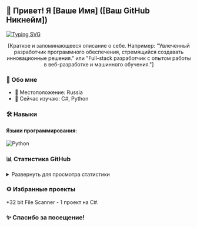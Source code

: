 ## 👋 Привет! Я [Ваше Имя] ([Ваш GitHub Никнейм])

[![Typing SVG](https://readme-typing-svg.herokuapp.com/?lines=Software%20Developer;Passionate%20Coder;Always%20Learning;Open%20Source%20Enthusiast&center=true&size=30)](https://git.io/typing-svg)

<p align="center">
  [Краткое и запоминающееся описание о себе. Например: "Увлеченный разработчик программного обеспечения, стремящийся создавать инновационные решения." или "Full-stack разработчик с опытом работы в веб-разработке и машинного обучения."]
</p>

### 🚀 Обо мне
*   📍 Местоположение: Russia
*   🌱 Сейчас изучаю: C#, Python

### 🛠️ Навыки

#### Языки программирования:
![Python](https://img.shields.io/badge/Python-3776AB?style=for-the-badge&logo=python&logoColor=white)

### 📊 Статистика GitHub

<details>
  <summary>Развернуть для просмотра статистики</summary>
  <br/>
  <p align="center">
    <a href="https://github.com/anuraghazra/github-readme-stats">
      <img height="180em" src="https://github-readme-stats.vercel.app/api?username=[Ваш GitHub Никнейм]&show_icons=true&theme=tokyonight"/>
    </a>
    <a href="https://github.com/anuraghazra/github-readme-streak-stats">
      <img height="180em" src="https://github-readme-streak-stats.herokuapp.com/?user=[Ваш GitHub Никнейм]&theme=tokyonight"/>
    </a>
    <a href="https://github.com/anuraghazra/github-readme-stats">
      <img height="180em" src="https://github-readme-stats.vercel.app/api/top-langs/?username=[Ваш GitHub Никнейм]&layout=compact&theme=tokyonight"/>
    </a>
  </p>
</details>

### ⚙️ Избранные проекты

*32 bit File Scanner - 1 проект на C#.


### ✨ Спасибо за посещение!
